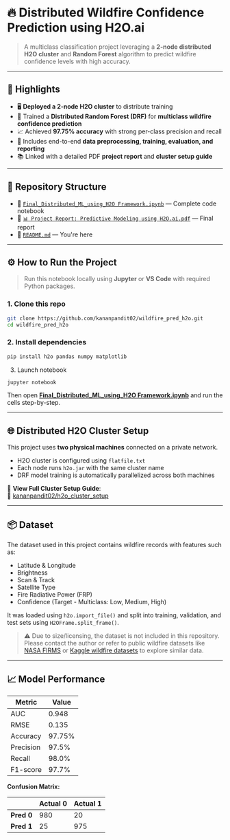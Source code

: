 # 🔥 Distributed Wildfire Confidence Prediction using H2O.ai

> A multiclass classification project leveraging a **2-node distributed H2O cluster** and **Random Forest** algorithm to predict wildfire confidence levels with high accuracy.

---

## 📌 Highlights

- 🖥️ **Deployed a 2-node H2O cluster** to distribute training  
- 🌲 Trained a **Distributed Random Forest (DRF)** for **multiclass wildfire confidence prediction**  
- 📈 Achieved **97.75% accuracy** with strong per-class precision and recall  
- 🧪 Includes end-to-end **data preprocessing, training, evaluation, and reporting**  
- 📚 Linked with a detailed PDF **project report** and **cluster setup guide**

---

## 📂 Repository Structure

- 📁 [`Final_Distributed_ML_using_H2O Framework.ipynb`](./Final_Distributed_ML_using_H2O%20Framework.ipynb) — Complete code notebook  
- 📁 [`📊 Project Report: Predictive Modeling using H2O.ai.pdf`](./📊%20Project%20Report_%20Predictive%20Modeling%20using%20H2O.ai.pdf) — Final report  
- 📁 [`README.md`](./README.md) — You're here  
---

## ⚙️ How to Run the Project

> Run this notebook locally using **Jupyter** or **VS Code** with required Python packages.

### 1. Clone this repo
```bash
git clone https://github.com/kananpandit02/wildfire_pred_h2o.git
cd wildfire_pred_h2o
```
### 2. Install dependencies
```bash
pip install h2o pandas numpy matplotlib
```
3. Launch notebook
```bash
jupyter notebook
```
Then open [**Final_Distributed_ML_using_H2O Framework.ipynb**](./Final_Distributed_ML_using_H2O%20Framework.ipynb) and run the cells step-by-step.


---

## 🌐 Distributed H2O Cluster Setup

This project uses **two physical machines** connected on a private network.

- H2O cluster is configured using `flatfile.txt`  
- Each node runs `h2o.jar` with the same cluster name  
- DRF model training is automatically parallelized across both machines

📎 **View Full Cluster Setup Guide**:  
🔗 [kananpandit02/h2o_cluster_setup](https://github.com/kananpandit02/h2o_cluster_setup)



---

## 📦 Dataset

The dataset used in this project contains wildfire records with features such as:

- Latitude & Longitude
- Brightness
- Scan & Track
- Satellite Type
- Fire Radiative Power (FRP)
- Confidence (Target - Multiclass: Low, Medium, High)

It was loaded using `h2o.import_file()` and split into training, validation, and test sets using `H2OFrame.split_frame()`.

> ⚠️ Due to size/licensing, the dataset is not included in this repository. Please contact the author or refer to public wildfire datasets like [NASA FIRMS](https://firms.modaps.eosdis.nasa.gov/) or [Kaggle wildfire datasets](https://www.kaggle.com/datasets) to explore similar data.

---

## 📈 Model Performance

| Metric       | Value   |
|--------------|---------|
| AUC          | 0.948   |
| RMSE         | 0.135   |
| Accuracy     | 97.75%  |
| Precision    | 97.5%   |
| Recall       | 98.0%   |
| F1-score     | 97.7%   |

**Confusion Matrix:**

|            | Actual 0 | Actual 1 |
|------------|----------|----------|
| **Pred 0** |   980    |    20    |
| **Pred 1** |    25    |   975    |

